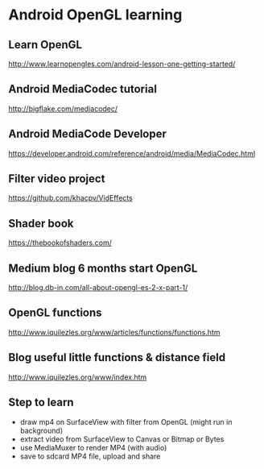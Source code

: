 Android OpenGL learning
==========

Learn OpenGL
----------
http://www.learnopengles.com/android-lesson-one-getting-started/

Android MediaCodec tutorial
----------
http://bigflake.com/mediacodec/

Android MediaCode Developer
----------
https://developer.android.com/reference/android/media/MediaCodec.html

Filter video project
----------
https://github.com/khacpv/VidEffects

Shader book
----------
https://thebookofshaders.com/

Medium blog 6 months start OpenGL
----------
http://blog.db-in.com/all-about-opengl-es-2-x-part-1/

OpenGL functions
----------
http://www.iquilezles.org/www/articles/functions/functions.htm

Blog useful little functions & distance field
----------
http://www.iquilezles.org/www/index.htm

Step to learn
----------

* draw mp4 on SurfaceView with filter from OpenGL (might run in background)
* extract video from SurfaceView to Canvas or Bitmap or Bytes
* use MediaMuxer to render MP4 (with audio)
* save to sdcard MP4 file, upload and share

